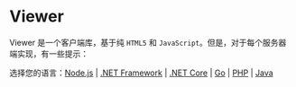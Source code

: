 # Viewer

Viewer 是一个客户端库，基于纯 `HTML5` 和 `JavaScript`。但是，对于每个服务器端实现，有一些提示： 

选择您的语言：[Node.js](/zh-CN/viewer/2legged/nodejs) | [.NET Framework](/zh-CN/viewer/2legged/net) | [.NET Core](/zh-CN/viewer/2legged/netcore) | [Go](/zh-CN/viewer/2legged/go) | [PHP](/zh-CN/viewer/2legged/php) | [Java](/zh-CN/viewer/2legged/java)
